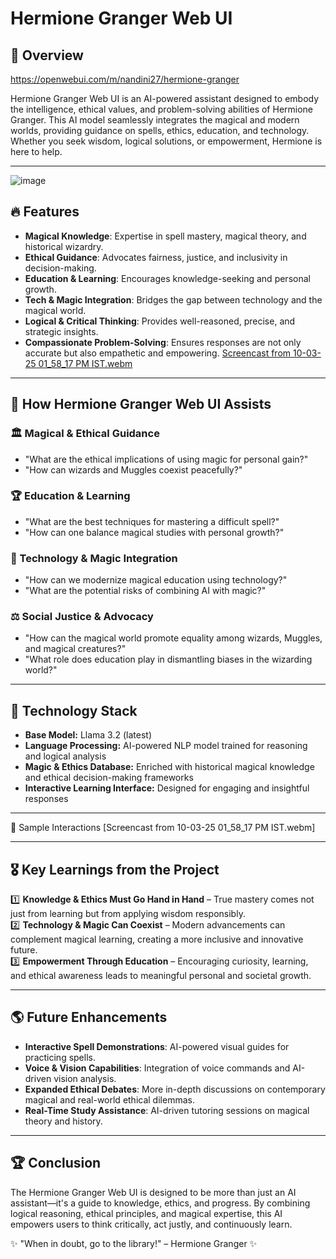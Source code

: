 # Hermione Granger Web UI

## 📌 Overview
https://openwebui.com/m/nandini27/hermione-granger

Hermione Granger Web UI is an AI-powered assistant designed to embody the intelligence, ethical values, and problem-solving abilities of Hermione Granger. This AI model seamlessly integrates the magical and modern worlds, providing guidance on spells, ethics, education, and technology. Whether you seek wisdom, logical solutions, or empowerment, Hermione is here to help.

---
![image](https://github.com/user-attachments/assets/76d91bd7-392f-470f-8ad6-36fb59ca69b6)

## 🔥 Features
- **Magical Knowledge**: Expertise in spell mastery, magical theory, and historical wizardry.
- **Ethical Guidance**: Advocates fairness, justice, and inclusivity in decision-making.
- **Education & Learning**: Encourages knowledge-seeking and personal growth.
- **Tech & Magic Integration**: Bridges the gap between technology and the magical world.
- **Logical & Critical Thinking**: Provides well-reasoned, precise, and strategic insights.
- **Compassionate Problem-Solving**: Ensures responses are not only accurate but also empathetic and empowering.
[Screencast from 10-03-25 01_58_17 PM IST.webm](https://github.com/user-attachments/assets/e74504b8-1a3c-421c-a06e-45bcd143dec1)

---

## 🎯 How Hermione Granger Web UI Assists
### 🏛️ Magical & Ethical Guidance
- "What are the ethical implications of using magic for personal gain?"
- "How can wizards and Muggles coexist peacefully?"

### 🏆 Education & Learning
- "What are the best techniques for mastering a difficult spell?"
- "How can one balance magical studies with personal growth?"

### 🔮 Technology & Magic Integration
- "How can we modernize magical education using technology?"
- "What are the potential risks of combining AI with magic?"

### ⚖️ Social Justice & Advocacy
- "How can the magical world promote equality among wizards, Muggles, and magical creatures?"
- "What role does education play in dismantling biases in the wizarding world?"

---

## 🚀 Technology Stack
- **Base Model:** Llama 3.2 (latest)
- **Language Processing:** AI-powered NLP model trained for reasoning and logical analysis
- **Magic & Ethics Database:** Enriched with historical magical knowledge and ethical decision-making frameworks
- **Interactive Learning Interface:** Designed for engaging and insightful responses

---
📜 Sample Interactions
[Screencast from 10-03-25 01_58_17 PM IST.webm]



---

## 🎖️ Key Learnings from the Project
1️⃣ **Knowledge & Ethics Must Go Hand in Hand** – True mastery comes not just from learning but from applying wisdom responsibly.  
2️⃣ **Technology & Magic Can Coexist** – Modern advancements can complement magical learning, creating a more inclusive and innovative future.  
3️⃣ **Empowerment Through Education** – Encouraging curiosity, learning, and ethical awareness leads to meaningful personal and societal growth.  

---

## 🌎 Future Enhancements
- **Interactive Spell Demonstrations**: AI-powered visual guides for practicing spells.
- **Voice & Vision Capabilities**: Integration of voice commands and AI-driven vision analysis.
- **Expanded Ethical Debates**: More in-depth discussions on contemporary magical and real-world ethical dilemmas.
- **Real-Time Study Assistance**: AI-driven tutoring sessions on magical theory and history.

---

## 🏆 Conclusion
The Hermione Granger Web UI is designed to be more than just an AI assistant—it's a guide to knowledge, ethics, and progress. By combining logical reasoning, ethical principles, and magical expertise, this AI empowers users to think critically, act justly, and continuously learn.  

✨ "When in doubt, go to the library!" – Hermione Granger ✨
